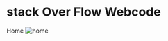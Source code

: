 # stack Over Flow Webcode

Home
![home](https://user-images.githubusercontent.com/107635975/215314367-26b3725e-6ce2-43fb-ac6f-44b33a0fff96.png)


